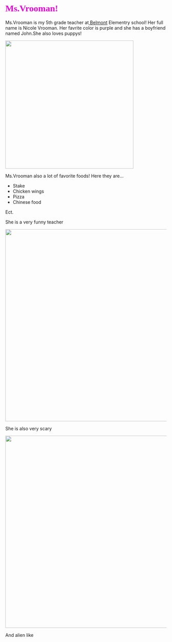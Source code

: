 <!DOCTYPE html>
<html>
    <head>
        <meta charset="utf-8"> 
<style>   .h1 {
            font-family: cursive;
        }h1 {
            color: rgb(230, 0, 215);
   {font-weight:bold;}      }  
 .b             { border: 5px solid red;   }   </style>       <title>Ms.Vrooman</title>
    </head>
    <body>

 <h1 class="h1" >Ms.Vrooman!</h1> <p>Ms.Vrooman is my 5th grade teacher at<a href="https://belmontes.pwcs.edu/"> Belmont</a> Elementry school! Her full name is Nicole Vrooman. Her favrite color is purple and she has a boyfriend named John.She also loves puppys! </p>  <img id="b0" src="https://s3.amazonaws.com/cdn-origin-etr.akc.org/wp-content/uploads/2018/05/22224952/beagle-puppy-in-large-cushion-chair.jpg"width="400"> <p>Ms.Vrooman also a lot of favorite foods! Here they are...</p> <ul> <li>Stake</li> <li>Chicken wings</li> <li>Pizza</li> <li>Chinese food</li> </ul>
  <p>
Ect.</p> <p class="bold" >She is a very funny teacher</p> <img src="file:///C:/Users/NadoolAV261/Downloads/Scary.png" width="600"></img> <p>She is also very scary</p> <img src="file:///C:/Users/NadoolAV261/Downloads/Alien%20(2).png" width="600"></img> <p>And alien like</p> </body>
</html>

